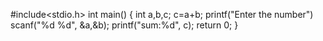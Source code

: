 #include<stdio.h>
int main()
{
   int a,b,c;
   c=a+b;
   printf("Enter the number")
   scanf("%d %d", &a,&b);
   printf("sum:%d", c);
   return 0;
   }
